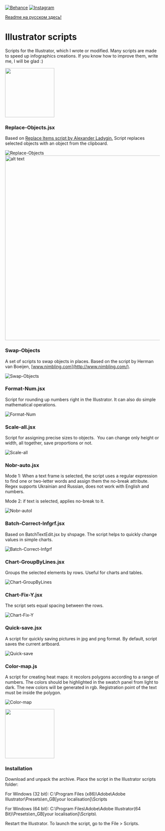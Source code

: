 
[![Behance](https://img.shields.io/badge/Behance-%40Daani_Rika-0055FF.svg)](https://www.behance.net/daanirika)
[![Instagram](https://img.shields.io/badge/Instagram-%40daanirika-8034B2.svg)](https://www.instagram.com/daanirika/)

[Readme на русском здесь!](README_RU.md)

# Illustrator scripts

Scripts for the Illustrator, which I wrote or modified. Many scripts are made to speed up infographics creations. If you know how to improve them, write me, I will be glad :)

<a href="https://downgit.github.io/#/home?url=https://github.com/daani-rika/Illustrator-scripts">
<img width="160" src="gifs/download-button.png"></a>
   
###  Replace-Objects.jsx
Based on <a href="https://github.com/alexander-ladygin/illustrator-scripts" target="_blank">Replace Items script by Alexander Ladygin.</a>
Script replaces selected objects with an object from the clipboard.  

![Replace-Objects](gifs/Replace-Objects.gif)
<img src="gifs/Replace-Objects-en.jpg" alt="alt text" width="600">

### Swap-Objects
A set of scripts to swap objects in places. Based on the script by Herman van Boeijen, [www.nimbling.com](http://www.nimbling.com/). 

![Swap-Objects](gifs/Swap-Objects.gif)

### Format-Num.jsx
Script for rounding up numbers right in the Illustrator. It can also do simple mathematical operations.

![Format-Num](gifs/Format-Num.gif)

### Scale-all.jsx
Script for assigning precise sizes to objects.  You can change only height or width, all together, save proportions or not.

![Scale-all](gifs/Scale-all.gif)

### Nobr-auto.jsx
Mode 1: When a text frame is selected, the script uses a regular expression to find one or two-letter words and assign them the no-break attribute. Regex supports Ukrainian and Russian, does not work with English and numbers. 

Mode 2: if text is selected, applies no-break to it.

![Nobr-autol](gifs/Nobr-auto.gif)

### Batch-Correct-Infgrf.jsx
Based on BatchTextEdit.jsx by shspage. The script helps to quickly change values in simple charts.

![Batch-Correct-Infgrf](gifs/Batch-Correct-Infgrf.gif)

### Chart-GroupByLines.jsx
Groups the selected elements by rows. Useful for charts and tables.

![Chart-GroupByLines](gifs/Chart-GroupByLines.gif)

### Chart-Fix-Y.jsx
The script sets equal spacing between the rows.

![Chart-Fix-Y](gifs/Chart-Fix-Y.gif)


### Quick-save.jsx
A script for quickly saving pictures in jpg and png format. By default, script saves the current artboard.

![Quick-save](gifs/Quick-save.gif)

### Color-map.js
A script for creating heat maps: it recolors polygons according to a range of numbers. The colors should be highlighted in the swatch panel from light to dark. The new colors will be generated in rgb. Registration point of the text must be inside the polygon.

![Color-map](gifs/Color-map.gif)


<a href="https://downgit.github.io/#/home?url=https://github.com/daani-rika/Illustrator-scripts">
  <img width="160" src="gifs/download-button.png"></a>
  
###  Installation

Download and unpack the archive. Place the script in the Illustrator scripts folder:


For Windows (32 bit): C:\Program Files (x86)\Adobe\Adobe Illustrator\Presets\en_GB[your localisation]\Scripts

For Windows  (64 bit): C:\Program Files\Adobe\Adobe Illustrator(64 Bit)\Presets\en_GB[your localisation]\Scripts\


Restart the Illustrator. To launch the script, go to the File > Scripts.
